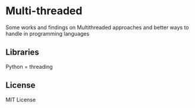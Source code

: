# Multi-threaded

Some works and findings on Multithreaded approaches and better ways to handle in programming languages

## Libraries

Python = threading

## License

MIT License
